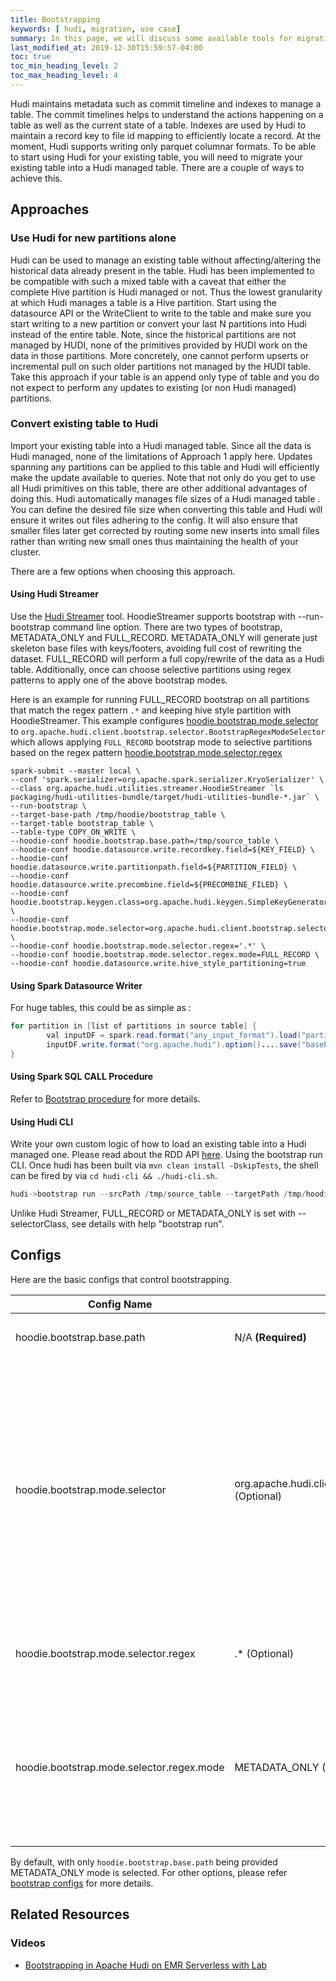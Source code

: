 ```yaml
---
title: Bootstrapping
keywords: [ hudi, migration, use case]
summary: In this page, we will discuss some available tools for migrating your existing table into a Hudi table
last_modified_at: 2019-12-30T15:59:57-04:00
toc: true
toc_min_heading_level: 2
toc_max_heading_level: 4
---
```


Hudi maintains metadata such as commit timeline and indexes to manage a table. The commit timelines helps to understand the actions happening on a table as well as the current state of a table. Indexes are used by Hudi to maintain a record key to file id mapping to efficiently locate a record. At the moment, Hudi supports writing only parquet columnar formats.
To be able to start using Hudi for your existing table, you will need to migrate your existing table into a Hudi managed table. There are a couple of ways to achieve this.


## Approaches


### Use Hudi for new partitions alone

Hudi can be used to manage an existing table without affecting/altering the historical data already present in the
table. Hudi has been implemented to be compatible with such a mixed table with a caveat that either the complete
Hive partition is Hudi managed or not. Thus the lowest granularity at which Hudi manages a table is a Hive
partition. Start using the datasource API or the WriteClient to write to the table and make sure you start writing
to a new partition or convert your last N partitions into Hudi instead of the entire table. Note, since the historical
 partitions are not managed by HUDI, none of the primitives provided by HUDI work on the data in those partitions. More concretely, one cannot perform upserts or incremental pull on such older partitions not managed by the HUDI table.
Take this approach if your table is an append only type of table and you do not expect to perform any updates to existing (or non Hudi managed) partitions.


### Convert existing table to Hudi

Import your existing table into a Hudi managed table. Since all the data is Hudi managed, none of the limitations
 of Approach 1 apply here. Updates spanning any partitions can be applied to this table and Hudi will efficiently
 make the update available to queries. Note that not only do you get to use all Hudi primitives on this table,
 there are other additional advantages of doing this. Hudi automatically manages file sizes of a Hudi managed table
 . You can define the desired file size when converting this table and Hudi will ensure it writes out files
 adhering to the config. It will also ensure that smaller files later get corrected by routing some new inserts into
 small files rather than writing new small ones thus maintaining the health of your cluster.

There are a few options when choosing this approach.

#### Using Hudi Streamer

Use the [Hudi Streamer](/docs/hoodie_streaming_ingestion#hudi-streamer) tool. HoodieStreamer supports bootstrap with 
--run-bootstrap command line option. There are two types of bootstrap, METADATA_ONLY and FULL_RECORD. METADATA_ONLY will
generate just skeleton base files with keys/footers, avoiding full cost of rewriting the dataset. FULL_RECORD will 
perform a full copy/rewrite of the data as a Hudi table.  Additionally, once can choose selective partitions using regex
patterns to apply one of the above bootstrap modes. 

Here is an example for running FULL_RECORD bootstrap on all partitions that match the regex pattern `.*` and keeping 
hive style partition with HoodieStreamer. This example configures 
[hoodie.bootstrap.mode.selector](https://hudi.apache.org/docs/configurations#hoodiebootstrapmodeselector) to 
`org.apache.hudi.client.bootstrap.selector.BootstrapRegexModeSelector`  which allows applying `FULL_RECORD` bootstrap 
mode to selective partitions based on the regex pattern [hoodie.bootstrap.mode.selector.regex](https://hudi.apache.org/docs/configurations#hoodiebootstrapmodeselectorregex)

```
spark-submit --master local \
--conf 'spark.serializer=org.apache.spark.serializer.KryoSerializer' \
--class org.apache.hudi.utilities.streamer.HoodieStreamer `ls packaging/hudi-utilities-bundle/target/hudi-utilities-bundle-*.jar` \
--run-bootstrap \
--target-base-path /tmp/hoodie/bootstrap_table \
--target-table bootstrap_table \
--table-type COPY_ON_WRITE \
--hoodie-conf hoodie.bootstrap.base.path=/tmp/source_table \
--hoodie-conf hoodie.datasource.write.recordkey.field=${KEY_FIELD} \
--hoodie-conf hoodie.datasource.write.partitionpath.field=${PARTITION_FIELD} \
--hoodie-conf hoodie.datasource.write.precombine.field=${PRECOMBINE_FILED} \
--hoodie-conf hoodie.bootstrap.keygen.class=org.apache.hudi.keygen.SimpleKeyGenerator \
--hoodie-conf hoodie.bootstrap.mode.selector=org.apache.hudi.client.bootstrap.selector.BootstrapRegexModeSelector \
--hoodie-conf hoodie.bootstrap.mode.selector.regex='.*' \
--hoodie-conf hoodie.bootstrap.mode.selector.regex.mode=FULL_RECORD \
--hoodie-conf hoodie.datasource.write.hive_style_partitioning=true
``` 

#### Using Spark Datasource Writer

For huge tables, this could be as simple as : 
```java
for partition in [list of partitions in source table] {
        val inputDF = spark.read.format("any_input_format").load("partition_path")
        inputDF.write.format("org.apache.hudi").option()....save("basePath")
}
```  

#### Using Spark SQL CALL Procedure

Refer to [Bootstrap procedure](https://hudi.apache.org/docs/next/procedures#bootstrap) for more details. 

#### Using Hudi CLI

Write your own custom logic of how to load an existing table into a Hudi managed one. Please read about the RDD API
[here](/docs/quick-start-guide). Using the bootstrap run CLI. Once hudi has been built via `mvn clean install -DskipTests`, the shell can be
fired by via `cd hudi-cli && ./hudi-cli.sh`.

```java
hudi->bootstrap run --srcPath /tmp/source_table --targetPath /tmp/hoodie/bootstrap_table --tableName bootstrap_table --tableType COPY_ON_WRITE --rowKeyField ${KEY_FIELD} --partitionPathField ${PARTITION_FIELD} --sparkMaster local --hoodieConfigs hoodie.datasource.write.hive_style_partitioning=true --selectorClass org.apache.hudi.client.bootstrap.selector.FullRecordBootstrapModeSelector
```
Unlike Hudi Streamer, FULL_RECORD or METADATA_ONLY is set with --selectorClass, see details with help "bootstrap run".


## Configs

Here are the basic configs that control bootstrapping.

| Config Name                                         | Default            | Description                                                                                                                                                                                                                                                                                                                                                                                                                                                                                                                                                                                                                                                                                                                                                                                                                                                                                                                                                                                                                                                                                                                                                                                             |
| --------------------------------------------------- | ------------------ |---------------------------------------------------------------------------------------------------------------------------------------------------------------------------------------------------------------------------------------------------------------------------------------------------------------------------------------------------------------------------------------------------------------------------------------------------------------------------------------------------------------------------------------------------------------------------------------------------------------------------------------------------------------------------------------------------------------------------------------------------------------------------------------------------------------------------------------------------------------------------------------------------------------------------------------------------------------------------------------------------------------------------------------------------------------------------------------------------------------------------------------------------------------------------------------------------------|
| hoodie.bootstrap.base.path | N/A **(Required)** | Base path of the dataset that needs to be bootstrapped as a Hudi table<br /><br />`Config Param: BASE_PATH`<br />`Since Version: 0.6.0`                                                                                                                                                                                                                                                                                                                                                                                                                                                                                                                                                                                                                                                                                                                                                                                                                                                                                                                                                                                                                                                                 |
| hoodie.bootstrap.mode.selector                  | org.apache.hudi.client.bootstrap.selector.MetadataOnlyBootstrapModeSelector (Optional)          | Selects the mode in which each file/partition in the bootstrapped dataset gets bootstrapped<br />Possible values:<ul><li>`org.apache.hudi.client.bootstrap.selector.MetadataOnlyBootstrapModeSelector`: In this mode, the full record data is not copied into Hudi therefore it avoids full cost of rewriting the dataset. Instead, 'skeleton' files containing just the corresponding metadata columns are added to the Hudi table. Hudi relies on the data in the original table and will face data-loss or corruption if files in the original table location are deleted or modified.</li><li>`org.apache.hudi.client.bootstrap.selector.FullRecordBootstrapModeSelector`: In this mode, the full record data is copied into hudi and metadata columns are added. A full record bootstrap is functionally equivalent to a bulk-insert. After a full record bootstrap, Hudi will function properly even if the original table is modified or deleted.</li><li>`org.apache.hudi.client.bootstrap.selector.BootstrapRegexModeSelector`: A bootstrap selector which employs bootstrap mode by specified partitions.</li></ul><br />`Config Param: MODE_SELECTOR_CLASS_NAME`<br />`Since Version: 0.6.0` |
| hoodie.bootstrap.mode.selector.regex                   | .* (Optional)                                                                                   | Matches each bootstrap dataset partition against this regex and applies the mode below to it. This is **applicable only when** `hoodie.bootstrap.mode.selector` equals `org.apache.hudi.client.bootstrap.selector.BootstrapRegexModeSelector`<br /><br />`Config Param: PARTITION_SELECTOR_REGEX_PATTERN`<br />`Since Version: 0.6.0`                                                                                                                                                                                                                                                                                                                                                                                                                                                                                                                                                                                                                                                                                                                                                                                                                                                                   |
| hoodie.bootstrap.mode.selector.regex.mode             | METADATA_ONLY (Optional)                                                                        | When specified, applies one of the possible <u>[Bootstrap Modes](https://github.com/apache/hudi/blob/bc583b4158684c23f35d787de5afda13c2865ad4/hudi-client/hudi-client-common/src/main/java/org/apache/hudi/client/bootstrap/BootstrapMode.java)</u> to the partitions that match the regex provided as part of the `hoodie.bootstrap.mode.selector.regex`. For unmatched partitions the other Bootstrap Mode is applied. This is **applicable only when** `hoodie.bootstrap.mode.selector` equals `org.apache.hudi.client.bootstrap.selector.BootstrapRegexModeSelector`.<br />Possible values: <ul><li><u>[FULL_RECORD](https://github.com/apache/hudi/blob/bc583b4158684c23f35d787de5afda13c2865ad4/hudi-client/hudi-client-common/src/main/java/org/apache/hudi/client/bootstrap/BootstrapMode.java#L36C5-L36C5)</u></li><li><u>[METADATA_ONLY](https://github.com/apache/hudi/blob/bc583b4158684c23f35d787de5afda13c2865ad4/hudi-client/hudi-client-common/src/main/java/org/apache/hudi/client/bootstrap/BootstrapMode.java#L44C4-L44C4)</u></li></ul><br />`Config Param: PARTITION_SELECTOR_REGEX_MODE`<br />`Since Version: 0.6.0`                                                              |

By default, with only `hoodie.bootstrap.base.path` being provided METADATA_ONLY mode is selected. For other options, please refer [bootstrap configs](https://hudi.apache.org/docs/next/configurations#Bootstrap-Configs) for more details.

## Related Resources
<h3>Videos</h3>

* [Bootstrapping in Apache Hudi on EMR Serverless with Lab](https://www.youtube.com/watch?v=iTNLqbW3YYA)
  